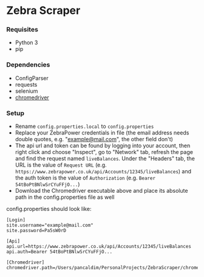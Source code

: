 # Zebra Scraper

### Requisites
- Python 3
- pip

### Dependencies
- ConfigParser
- requests
- selenium
- [chromedriver](https://sites.google.com/a/chromium.org/chromedriver/downloads)

### Setup
- Rename `config.properties.local` to `config.properties`
- Replace your ZebraPower credentials in file (the email address needs double quotes, e.g. "example@mail.com", the other field don't)
- The api url and token can be found by logging into your account, then right click and choose "Inspect", go to "Network" tab, refresh the page and find the request named `liveBalances`. Under the "Headers" tab, the URL is the value of `Request URL` (e.g. `https://www.zebrapower.co.uk/api/Accounts/12345/liveBalances`) and the auth token is the value of `Authorization` (e.g. `Bearer 54tBoPtBNlwSrCYuFFjO...`)
- Download the Chromedriver executable above and place its absolute path in the config.properties file as well

config.properties should look like:

```
[Login]
site.username="example@mail.com"
site.password=Pa5sW0rD

[Api]
api.url=https://www.zebrapower.co.uk/api/Accounts/12345/liveBalances
api.auth=Bearer 54tBoPtBNlwSrCYuFFjO...

[Chromedriver]
chromedriver.path=/Users/pancaldim/PersonalProjects/ZebraScraper/chromedriver
```
